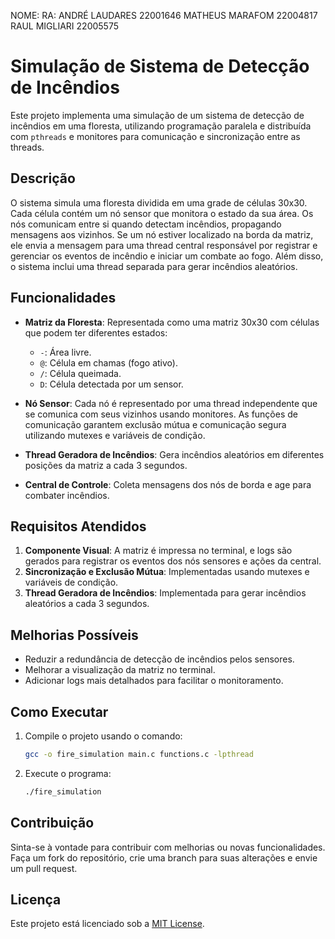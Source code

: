 NOME:                  RA:
ANDRÉ LAUDARES         22001646
MATHEUS MARAFOM        22004817
RAUL MIGLIARI          22005575


# Simulação de Sistema de Detecção de Incêndios

Este projeto implementa uma simulação de um sistema de detecção de incêndios em uma floresta, utilizando programação paralela e distribuída com `pthreads` e monitores para comunicação e sincronização entre as threads.

## Descrição

O sistema simula uma floresta dividida em uma grade de células 30x30. Cada célula contém um nó sensor que monitora o estado da sua área. Os nós comunicam entre si quando detectam incêndios, propagando mensagens aos vizinhos. Se um nó estiver localizado na borda da matriz, ele envia a mensagem para uma thread central responsável por registrar e gerenciar os eventos de incêndio e iniciar um combate ao fogo. Além disso, o sistema inclui uma thread separada para gerar incêndios aleatórios.

## Funcionalidades

- **Matriz da Floresta**: Representada como uma matriz 30x30 com células que podem ter diferentes estados:
  - `-`: Área livre.
  - `@`: Célula em chamas (fogo ativo).
  - `/`: Célula queimada.
  - `D`: Célula detectada por um sensor.

- **Nó Sensor**: Cada nó é representado por uma thread independente que se comunica com seus vizinhos usando monitores. As funções de comunicação garantem exclusão mútua e comunicação segura utilizando mutexes e variáveis de condição.

- **Thread Geradora de Incêndios**: Gera incêndios aleatórios em diferentes posições da matriz a cada 3 segundos.

- **Central de Controle**: Coleta mensagens dos nós de borda e age para combater incêndios.

## Requisitos Atendidos

1. **Componente Visual**: A matriz é impressa no terminal, e logs são gerados para registrar os eventos dos nós sensores e ações da central.
2. **Sincronização e Exclusão Mútua**: Implementadas usando mutexes e variáveis de condição.
3. **Thread Geradora de Incêndios**: Implementada para gerar incêndios aleatórios a cada 3 segundos.

## Melhorias Possíveis

- Reduzir a redundância de detecção de incêndios pelos sensores.
- Melhorar a visualização da matriz no terminal.
- Adicionar logs mais detalhados para facilitar o monitoramento.

## Como Executar

1. Compile o projeto usando o comando:
   ```bash
   gcc -o fire_simulation main.c functions.c -lpthread
   ```

2. Execute o programa:
   ```bash
   ./fire_simulation
   ```

## Contribuição

Sinta-se à vontade para contribuir com melhorias ou novas funcionalidades. Faça um fork do repositório, crie uma branch para suas alterações e envie um pull request.

## Licença

Este projeto está licenciado sob a [MIT License](LICENSE).
